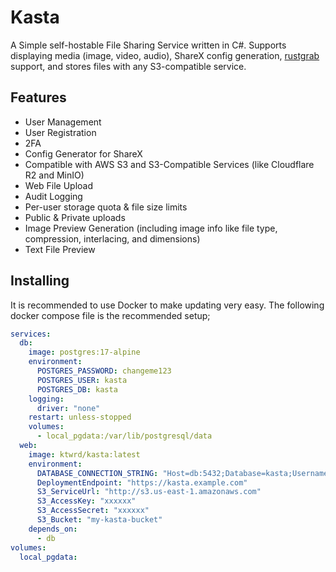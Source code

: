 # Kasta
A Simple self-hostable File Sharing Service written in C#. Supports displaying media (image, video, audio), ShareX config generation, [rustgrab](https://github.com/ktwrd/rustgrab) support, and stores files with any S3-compatible service.

## Features
- User Management
- User Registration
- 2FA
- Config Generator for ShareX
- Compatible with AWS S3 and S3-Compatible Services (like Cloudflare R2 and MinIO)
- Web File Upload
- Audit Logging
- Per-user storage quota & file size limits
- Public & Private uploads
- Image Preview Generation (including image info like file type, compression, interlacing, and dimensions)
- Text File Preview

## Installing
It is recommended to use Docker to make updating very easy. The following docker compose file is the recommended setup;
```yml
services:
  db:
    image: postgres:17-alpine
    environment:
      POSTGRES_PASSWORD: changeme123
      POSTGRES_USER: kasta
      POSTGRES_DB: kasta
    logging:
      driver: "none"
    restart: unless-stopped
    volumes:
      - local_pgdata:/var/lib/postgresql/data
  web:
    image: ktwrd/kasta:latest
    environment:
      DATABASE_CONNECTION_STRING: "Host=db:5432;Database=kasta;Username=kasta;Password=changeme123"
      DeploymentEndpoint: "https://kasta.example.com"
      S3_ServiceUrl: "http://s3.us-east-1.amazonaws.com"
      S3_AccessKey: "xxxxxx"
      S3_AccessSecret: "xxxxxx"
      S3_Bucket: "my-kasta-bucket"
    depends_on:
      - db
volumes:
  local_pgdata:
```